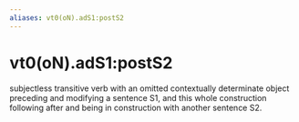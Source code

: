 ```yaml
---
aliases: vt0(oN).adS1:postS2
---
```

# vt0(oN).adS1:postS2

subjectless transitive verb with an omitted contextually determinate object preceding and modifying a sentence S1, and this whole construction following after and being in construction with another sentence S2.